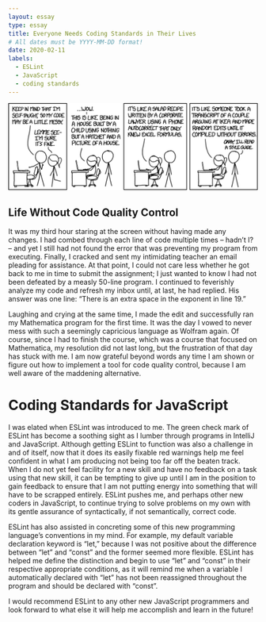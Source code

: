 ```yaml
---
layout: essay
type: essay
title: Everyone Needs Coding Standards in Their Lives
# All dates must be YYYY-MM-DD format!
date: 2020-02-11
labels:
  - ESLint
  - JavaScript
  - coding standards
---
```


<img class="ui center image" src="../images/code_quality_2x.png">    

## Life Without Code Quality Control

It was my third hour staring at the screen without having made any changes. I had combed through each line of code multiple times – hadn’t I? – and yet I still had not found the error that was preventing my program from executing. Finally, I cracked and sent my intimidating teacher an email pleading for assistance. At that point, I could not care less whether he got back to me in time to submit the assignment; I just wanted to know I had not been defeated by a measly 50-line program. I continued to feverishly analyze my code and refresh my inbox until, at last, he had replied. His answer was one line: “There is an extra space in the exponent in line 19.” 

Laughing and crying at the same time, I made the edit and successfully ran my Mathematica program for the first time. It was the day I vowed to never mess with such a seemingly capricious language as Wolfram again. Of course, since I had to finish the course, which was a course that focused on Mathematica, my resolution did not last long, but the frustration of that day has stuck with me. I am now grateful beyond words any time I am shown or figure out how to implement a tool for code quality control, because I am well aware of the maddening alternative. 

# Coding Standards for JavaScript 

I was elated when ESLint was introduced to me. The green check mark of ESLint has become a soothing sight as I lumber through programs in IntelliJ and JavaScript. Although getting ESLint to function was also a challenge in and of itself, now that it does its easily fixable red warnings help me feel confident in what I am producing not being too far off the beaten track. When I do not yet feel facility for a new skill and have no feedback on a task using that new skill, it can be tempting to give up until I am in the position to gain feedback to ensure that I am not putting energy into something that will have to be scrapped entirely. ESLint pushes me, and perhaps other new coders in JavaScript, to continue trying to solve problems on my own with its gentle assurance of syntactically, if not semantically, correct code.

ESLint has also assisted in concreting some of this new programming language’s conventions in my mind. For example, my default variable declaration keyword is “let,” because I was not positive about the difference between “let” and “const” and the former seemed more flexible. ESLint has helped me define the distinction and begin to use “let” and “const” in their respective appropriate conditions, as it will remind me when a variable I automatically declared with “let” has not been reassigned throughout the program and should be declared with “const”. 

I would recommend ESLint to any other new JavaScript programmers and look forward to what else it will help me accomplish and learn in the future! 

  

    


